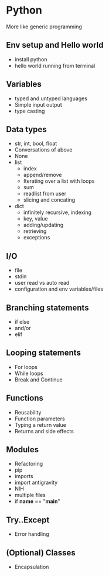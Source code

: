 # Python

More like generic programming

## Env setup and Hello world
- install python
- hello world running from terminal

## Variables

- typed and untyped languages
- Simple input output
- type casting

## Data types

- str, int, bool, float
- Conversations of above
- None
- list
    - index
    - append/remove
    - Iterating over a list with loops
    - sum
    - readlist from user
    - slicing and concating
- dict
    - infinitely recursive, indexing
    - key, value
    - adding/updating
    - retrieving
    - exceptions

## I/O

- file
- stdin
- user read vs auto read
- configuration and env variables/files


## Branching statements

- if else
- and/or
- elif

## Looping statements

- For loops
- While loops
- Break and Continue

## Functions

- Reusability
- Function parameters
- Typing a return value
- Returns and side effects

## Modules

- Refactoring
- pip
- imports
- import antigravity
- NIH
- multiple files
- if  __name__ == "__main__"

## Try..Except

- Error handling

## (Optional) Classes

- Encapsulation


